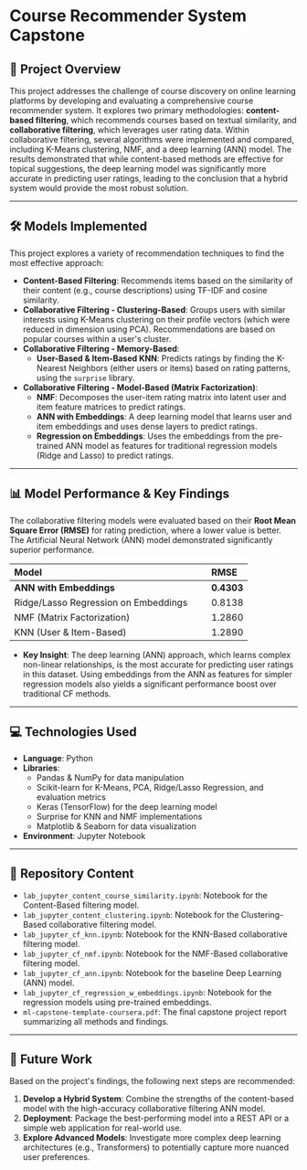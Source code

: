 # Course Recommender System Capstone

## 🚀 Project Overview

This project addresses the challenge of course discovery on online learning platforms by developing and evaluating a comprehensive course recommender system. It explores two primary methodologies: **content-based filtering**, which recommends courses based on textual similarity, and **collaborative filtering**, which leverages user rating data. Within collaborative filtering, several algorithms were implemented and compared, including K-Means clustering, NMF, and a deep learning (ANN) model. The results demonstrated that while content-based methods are effective for topical suggestions, the deep learning model was significantly more accurate in predicting user ratings, leading to the conclusion that a hybrid system would provide the most robust solution.

---

## 🛠️ Models Implemented

This project explores a variety of recommendation techniques to find the most effective approach:

* **Content-Based Filtering**: Recommends items based on the similarity of their content (e.g., course descriptions) using TF-IDF and cosine similarity.
* **Collaborative Filtering - Clustering-Based**: Groups users with similar interests using K-Means clustering on their profile vectors (which were reduced in dimension using PCA). Recommendations are based on popular courses within a user's cluster.
* **Collaborative Filtering - Memory-Based**:
    * **User-Based & Item-Based KNN**: Predicts ratings by finding the K-Nearest Neighbors (either users or items) based on rating patterns, using the `surprise` library.
* **Collaborative Filtering - Model-Based (Matrix Factorization)**:
    * **NMF**: Decomposes the user-item rating matrix into latent user and item feature matrices to predict ratings.
    * **ANN with Embeddings**: A deep learning model that learns user and item embeddings and uses dense layers to predict ratings.
    * **Regression on Embeddings**: Uses the embeddings from the pre-trained ANN model as features for traditional regression models (Ridge and Lasso) to predict ratings.

---

## 📊 Model Performance & Key Findings

The collaborative filtering models were evaluated based on their **Root Mean Square Error (RMSE)** for rating prediction, where a lower value is better. The Artificial Neural Network (ANN) model demonstrated significantly superior performance.

| Model | RMSE |
| :--- | :--- |
| **ANN with Embeddings** | **0.4303** |
| Ridge/Lasso Regression on Embeddings &nbsp; &nbsp; &nbsp; | 0.8138 |
| NMF (Matrix Factorization) | 1.2860 |
| KNN (User & Item-Based) | 1.2890 |

* **Key Insight**: The deep learning (ANN) approach, which learns complex non-linear relationships, is the most accurate for predicting user ratings in this dataset. Using embeddings from the ANN as features for simpler regression models also yields a significant performance boost over traditional CF methods.

---

## 💻 Technologies Used

* **Language**: Python
* **Libraries**:
    * Pandas & NumPy for data manipulation
    * Scikit-learn for K-Means, PCA, Ridge/Lasso Regression, and evaluation metrics
    * Keras (TensorFlow) for the deep learning model
    * Surprise for KNN and NMF implementations
    * Matplotlib & Seaborn for data visualization
* **Environment**: Jupyter Notebook

---

## 📂 Repository Content

* `lab_jupyter_content_course_similarity.ipynb`: Notebook for the Content-Based filtering model.
* `lab_jupyter_content_clustering.ipynb`: Notebook for the Clustering-Based collaborative filtering model.
* `lab_jupyter_cf_knn.ipynb`: Notebook for the KNN-Based collaborative filtering model.
* `lab_jupyter_cf_nmf.ipynb`: Notebook for the NMF-Based collaborative filtering model.
* `lab_jupyter_cf_ann.ipynb`: Notebook for the baseline Deep Learning (ANN) model.
* `lab_jupyter_cf_regression_w_embeddings.ipynb`: Notebook for the regression models using pre-trained embeddings.
* `ml-capstone-template-coursera.pdf`: The final capstone project report summarizing all methods and findings.

---

## 🔮 Future Work

Based on the project's findings, the following next steps are recommended:

1.  **Develop a Hybrid System**: Combine the strengths of the content-based model with the high-accuracy collaborative filtering ANN model.
2.  **Deployment**: Package the best-performing model into a REST API or a simple web application for real-world use.
3.  **Explore Advanced Models**: Investigate more complex deep learning architectures (e.g., Transformers) to potentially capture more nuanced user preferences.
